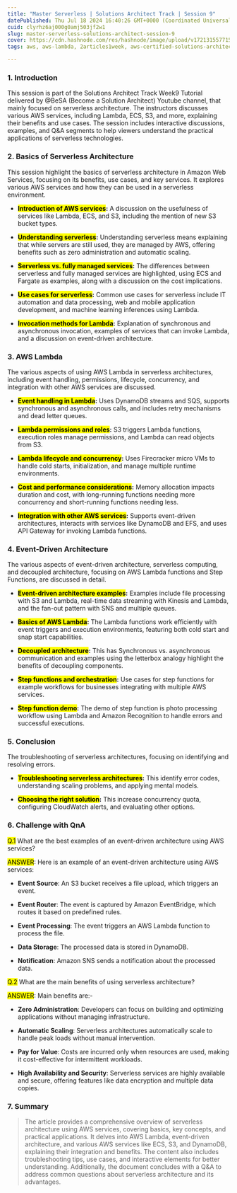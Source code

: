 ```yaml
---
title: "Master Serverless | Solutions Architect Track | Session 9"
datePublished: Thu Jul 18 2024 16:40:26 GMT+0000 (Coordinated Universal Time)
cuid: clyrhz6aj000g0amj503jf2w1
slug: master-serverless-solutions-architect-session-9
cover: https://cdn.hashnode.com/res/hashnode/image/upload/v1721315577153/aec2c80d-e9e1-46a4-b306-72bb43cf2df8.jpeg
tags: aws, aws-lambda, 2articles1week, aws-certified-solutions-architect-associate, devops-articles

---
```


### 1\. Introduction

This session is part of the Solutions Architect Track Week9 Tutorial delivered by @BeSA (Become a Solution Architect) Youtube channel, that mainly focused on serverless architecture. The instructors discusses various AWS services, including Lambda, ECS, S3, and more, explaining their benefits and use cases. The session includes interactive discussions, examples, and Q&A segments to help viewers understand the practical applications of serverless technologies.

### 2\. Basics of Serverless Architecture

This session highlight the basics of serverless architecture in Amazon Web Services, focusing on its benefits, use cases, and key services. It explores various AWS services and how they can be used in a serverless environment.

* **<mark>Introduction of AWS services</mark>:** A discussion on the usefulness of services like Lambda, ECS, and S3, including the mention of new S3 bucket types.
    
* **<mark>Understanding serverless</mark>:** Understanding serverless means explaining that while servers are still used, they are managed by AWS, offering benefits such as zero administration and automatic scaling.
    
* **<mark>Serverless vs. fully managed services</mark>:** The differences between serverless and fully managed services are highlighted, using ECS and Fargate as examples, along with a discussion on the cost implications.
    
* **<mark>Use cases for serverless</mark>:** Common use cases for serverless include IT automation and data processing, web and mobile application development, and machine learning inferences using Lambda.
    
* **<mark>Invocation methods for Lambda</mark>:** Explanation of synchronous and asynchronous invocation, examples of services that can invoke Lambda, and a discussion on event-driven architecture.
    

### 3\. AWS Lambda

The various aspects of using AWS Lambda in serverless architectures, including event handling, permissions, lifecycle, concurrency, and integration with other AWS services are discussed.

* **<mark>Event handling in Lambda</mark>:** Uses DynamoDB streams and SQS, supports synchronous and asynchronous calls, and includes retry mechanisms and dead letter queues.
    
* **<mark>Lambda permissions and roles</mark>:** S3 triggers Lambda functions, execution roles manage permissions, and Lambda can read objects from S3.
    
* **<mark>Lambda lifecycle and concurrency</mark>:** Uses Firecracker micro VMs to handle cold starts, initialization, and manage multiple runtime environments.
    
* **<mark>Cost and performance considerations</mark>:** Memory allocation impacts duration and cost, with long-running functions needing more concurrency and short-running functions needing less.
    
* **<mark>Integration with other AWS services</mark>:** Supports event-driven architectures, interacts with services like DynamoDB and EFS, and uses API Gateway for invoking Lambda functions.
    

### 4\. Event-Driven Architecture

The various aspects of event-driven architecture, serverless computing, and decoupled architecture, focusing on AWS Lambda functions and Step Functions, are discussed in detail.

* **<mark>Event-driven architecture examples</mark>:** Examples include file processing with S3 and Lambda, real-time data streaming with Kinesis and Lambda, and the fan-out pattern with SNS and multiple queues.
    
* **<mark>Basics of AWS Lambda</mark>:** The Lambda functions work efficiently with event triggers and execution environments, featuring both cold start and snap start capabilities.
    
* **<mark>Decoupled architecture</mark>:** This has Synchronous vs. asynchronous communication and examples using the letterbox analogy highlight the benefits of decoupling components.
    
* **<mark>Step functions and orchestration</mark>:** Use cases for step functions for example workflows for businesses integrating with multiple AWS services.
    
* **<mark>Step function demo</mark>:** The demo of step function is photo processing workflow using Lambda and Amazon Recognition to handle errors and successful executions.
    

### 5\. Conclusion

The troubleshooting of serverless architectures, focusing on identifying and resolving errors.

* **<mark>Troubleshooting serverless architectures</mark>:** This identify error codes, understanding scaling problems, and applying mental models.
    
* **<mark>Choosing the right solution</mark>:** This increase concurrency quota, configuring CloudWatch alerts, and evaluating other options.
    

### 6\. Challenge with QnA

<mark>Q.1</mark> What are the best examples of an event-driven architecture using AWS services?

<mark>ANSWER</mark>: Here is an example of an event-driven architecture using AWS services:

* **Event Source**: An S3 bucket receives a file upload, which triggers an event.
    
* **Event Router**: The event is captured by Amazon EventBridge, which routes it based on predefined rules.
    
* **Event Processing**: The event triggers an AWS Lambda function to process the file.
    
* **Data Storage**: The processed data is stored in DynamoDB.
    
* **Notification**: Amazon SNS sends a notification about the processed data.
    

<mark>Q.2</mark> What are the main benefits of using serverless architecture?

<mark>ANSWER</mark>: Main benefits are:-

* **Zero Administration**: Developers can focus on building and optimizing applications without managing infrastructure.
    
* **Automatic Scaling**: Serverless architectures automatically scale to handle peak loads without manual intervention.
    
* **Pay for Value**: Costs are incurred only when resources are used, making it cost-effective for intermittent workloads.
    
* **High Availability and Security**: Serverless services are highly available and secure, offering features like data encryption and multiple data copies.
    

### 7\. Summary

> The article provides a comprehensive overview of serverless architecture using AWS services, covering basics, key concepts, and practical applications. It delves into AWS Lambda, event-driven architecture, and various AWS services like ECS, S3, and DynamoDB, explaining their integration and benefits. The content also includes troubleshooting tips, use cases, and interactive elements for better understanding. Additionally, the document concludes with a Q&A to address common questions about serverless architecture and its advantages.